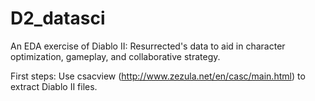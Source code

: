 # D2_datasci
An EDA exercise of Diablo II: Resurrected's data to aid in character optimization, gameplay, and collaborative strategy.

First steps: Use csacview (http://www.zezula.net/en/casc/main.html) to extract Diablo II files.
